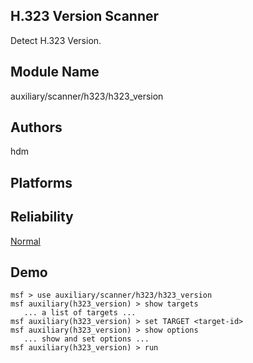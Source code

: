 ## H.323 Version Scanner

Detect H.323 Version.


## Module Name
auxiliary/scanner/h323/h323_version

## Authors
hdm





## Platforms


## Reliability
[Normal](https://github.com/rapid7/metasploit-framework/wiki/Exploit-Ranking)

## Demo

```
msf > use auxiliary/scanner/h323/h323_version
msf auxiliary(h323_version) > show targets
   ... a list of targets ...
msf auxiliary(h323_version) > set TARGET <target-id>
msf auxiliary(h323_version) > show options
   ... show and set options ...
msf auxiliary(h323_version) > run
```
    
    